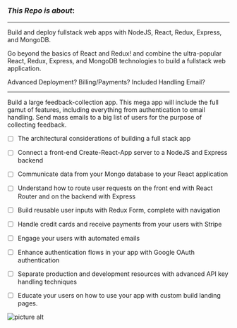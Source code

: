 ### _This Repo is about_: ###
- - - - - - - - - - - - - - - -
Build and deploy fullstack web apps with NodeJS, React, Redux, Express, and MongoDB.

Go beyond the basics of React and Redux!  and combine the ultra-popular React, Redux, Express, and MongoDB technologies to build a fullstack web application.

Advanced Deployment? Billing/Payments? Included Handling Email?
--------------- --------------- --------------- --------------- 

Build a large feedback-collection app. This mega app will include the full gamut of features, including everything from authentication to email handling. Send mass emails to a big list of users for the purpose of collecting feedback.

- [ ] The architectural considerations of building a full stack app
- [ ] Connect a front-end Create-React-App server to a NodeJS and Express backend
- [ ] Communicate data from your Mongo database to your React application
- [ ] Understand how to route user requests on the front end with React Router and on the backend with Express
- [ ] Build reusable user inputs with Redux Form, complete with navigation
- [ ] Handle credit cards and receive payments from your users with Stripe
- [ ] Engage your users with automated emails
- [ ] Enhance authentication flows in your app with Google OAuth authentication
- [ ] Separate production and development resources with advanced API key handling techniques
- [ ] Educate your users on how to use your app with custom build landing pages.


![picture alt](https://camo.githubusercontent.com/d0003df6bcbb4850920c3540c1b3400d4515bd29/687474703a2f2f7777772e6272696768746c6967687470696374757265732e636f6d2f6173736574732f696d616765732f706f7274666f6c696f2f746865746861775f6865616465722e6a7067 "Enjoy!")
